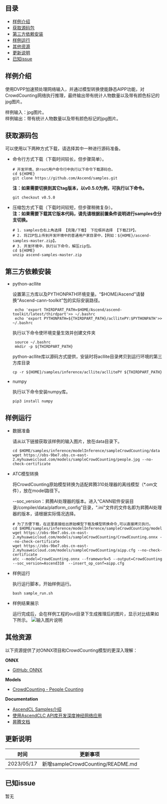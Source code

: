 ## 目录

  - [样例介绍](#样例介绍)
  - [获取源码包](#获取源码包)  
  - [第三方依赖安装](#第三方依赖安装)
  - [样例运行](#样例运行)
  - [其他资源](#其他资源)
  - [更新说明](#更新说明)
  - [已知issue](#已知issue)
    
## 样例介绍

使用DVPP加速预处理网络输入，并通过模型转换使能静态AIPP功能，对CrowdCounting网络执行推理，最终输出带有统计人物数量以及带有颜色标记的jpg图片。
  
样例输入：jpg图片。    
样例输出：带有统计人物数量以及带有颜色标记的jpg图片。

## 获取源码包
    
 可以使用以下两种方式下载，请选择其中一种进行源码准备。

 - 命令行方式下载（下载时间较长，但步骤简单）。

   ```    
   # 开发环境，非root用户命令行中执行以下命令下载源码仓。    
   cd ${HOME}     
   git clone https://github.com/Ascend/samples.git
   ```
   **注：如果需要切换到其它tag版本，以v0.5.0为例，可执行以下命令。**
   ```
   git checkout v0.5.0
   ```   
 - 压缩包方式下载（下载时间较短，但步骤稍微复杂）。   
   **注：如果需要下载其它版本代码，请先请根据前置条件说明进行samples仓分支切换。**   
   ``` 
   # 1. samples仓右上角选择 【克隆/下载】 下拉框并选择 【下载ZIP】。    
   # 2. 将ZIP包上传到开发环境中的普通用户家目录中，【例如：${HOME}/ascend-samples-master.zip】。     
   # 3. 开发环境中，执行以下命令，解压zip包。     
   cd ${HOME}    
   unzip ascend-samples-master.zip
   ```

## 第三方依赖安装

- python-acllite

   设置第三方库以及PYTHONPATH环境变量。“$HOME/Ascend”请替换“Ascend-cann-toolkit”包的实际安装路径。
    
   ```   
    echo 'export THIRDPART_PATH=$HOME/Ascend/ascend-toolkit/latest/thirdpart'>> ~/.bashrc    
    echo 'export PYTHONPATH=${THIRDPART_PATH}/acllitePY:$PYTHONPATH'>> ~/.bashrc
   ```

   执行以下命令使环境变量生效并创建文件夹
   
   ```     
    source ~/.bashrc
    mkdir -p ${THIRDPART_PATH}
   ```

   python-acllite库以源码方式提供，安装时将acllite目录拷贝到运行环境的第三方库目录

    ```
    cp -r ${HOME}/samples/inference/acllite/acllitePY ${THIRDPART_PATH}

    ```   

 - numpy

   执行以下命令安装numpy库。
   ```
   pip3 install numpy
   ``` 

## 样例运行

  - 数据准备

    请从以下链接获取该样例的输入图片，放在data目录下。
        
    ```    
    cd $HOME/samples/inference/modelInference/sampleCrowdCounting/data
    wget https://obs-9be7.obs.cn-east-2.myhuaweicloud.com/models/sampleCrowdCounting/people.jpg --no-check-certificate
    ```

  - ATC模型转换

    将CrowdCounting原始模型转换为适配昇腾310处理器的离线模型（\*.om文件），放在model路径下。
    
    --soc_version：昇腾AI处理器的版本。进入“CANN软件安装目录/compiler/data/platform_config”目录，".ini"文件的文件名即为昇腾AI处理器的版本，请根据实际情况选择。

    ```
    # 为了方便下载，在这里直接给出原始模型下载及模型转换命令,可以直接拷贝执行。
    cd $HOME/samples/inference/modelInference/sampleCrowdCounting/model
    wget https://obs-9be7.obs.cn-east-2.myhuaweicloud.com/models/sampleCrowdCounting/CrowdCounting.onnx --no-check-certificate
    wget https://obs-9be7.obs.cn-east-2.myhuaweicloud.com/models/sampleCrowdCounting/aipp.cfg --no-check-certificate
    atc --model=CrowdCounting.onnx --framework=5 --output=CrowdCounting --soc_version=Ascend310  --insert_op_conf=aipp.cfg                                                                     
    ```

  - 样例运行
    

    执行运行脚本，开始样例运行。
    ```
    bash sample_run.sh
    ```
  - 样例结果展示
    
    运行完成后，会在样例工程的out目录下生成推理后的图片，显示对比结果如下所示。
   ![输入图片说明](https://obs-9be7.obs.myhuaweicloud.com/models/sampleCrowdCounting/result.jpg "image-20211028101534905.png")
   

## 其他资源

以下资源提供了对ONNX项目和CrowdCounting模型的更深入理解：

**ONNX**
- [GitHub: ONNX](https://github.com/onnx/onnx)

**Models**
- [CrowdCounting - People Counting](https://github.com/cvlab-stonybrook/DM-Count)

**Documentation**
- [AscendCL Samples介绍](../README_CN.md)
- [使用AscendCLC API库开发深度神经网络应用](https://www.hiascend.com/document/detail/zh/CANNCommunityEdition/600alpha006/infacldevg/aclcppdevg/aclcppdevg_000000.html)
- [昇腾文档](https://www.hiascend.com/document?tag=community-developer)

## 更新说明
  | 时间 | 更新事项 |
|----|------|
| 2023/05/17 | 新增sampleCrowdCounting/README.md |
  

## 已知issue

  暂无